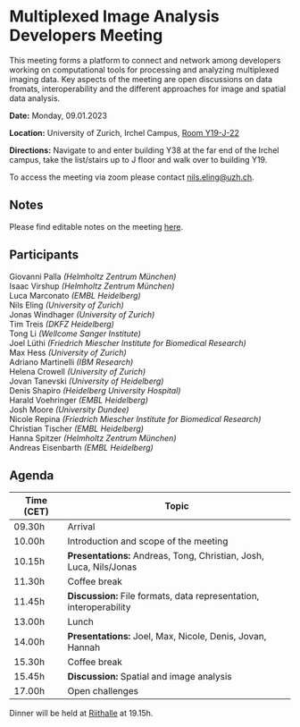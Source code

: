# Multiplexed Image Analysis Developers Meeting

This meeting forms a platform to connect and network among developers working on computational tools for processing and analyzing multiplexed imaging data.
Key aspects of the meeting are open discussions on data fromats, interoperability and the different approaches for image and spatial data analysis.

**Date:** Monday, 09.01.2023  
  
**Location:** University of Zurich, Irchel Campus, [Room Y19-J-22](https://www.plaene.uzh.ch/Y19?z=6&lon=951928.12694089&lat=6007121.6937867&f=showAll&w=618&h=460&m=marker_building_Y19)  
  
**Directions:** Navigate to and enter building Y38 at the far end of the Irchel campus, take the list/stairs up to J floor and walk over to building Y19.  

To access the meeting via zoom please contact [nils.eling@uzh.ch](mailto:nils.eling@uzh.ch).

## Notes

Please find editable notes on the meeting [here](https://docs.google.com/document/d/1BIloc7qBdA2nh8nKhbXUfjfqtyGjPWjhRCAb7vGChYA/edit?usp=sharing).

## Participants

Giovanni Palla *(Helmholtz Zentrum München)*  
Isaac Virshup *(Helmholtz Zentrum München)*  
Luca Marconato *(EMBL Heidelberg)*  
Nils Eling *(University of Zurich)*  
Jonas Windhager *(University of Zurich)*  
Tim Treis *(DKFZ Heidelberg)*  
Tong Li *(Wellcome Sanger Institute)*  
Joel Lüthi *(Friedrich Miescher Institute for Biomedical Research)*  
Max Hess *(University of Zurich)*  
Adriano Martinelli *(IBM Research)*  
Helena Crowell *(University of Zurich)*  
Jovan Tanevski *(University of Heidelberg)*  
Denis Shapiro *(Heidelberg University Hospital)*  
Harald Voehringer *(EMBL Heidelberg)*  
Josh Moore *(University Dundee)*  
Nicole Repina *(Friedrich Miescher Institute for Biomedical Research)*  
Christian Tischer *(EMBL Heidelberg)*  
Hanna Spitzer *(Helmholtz Zentrum München)*  
Andreas Eisenbarth *(EMBL Heidelberg)*  

## Agenda

| Time (CET)  | Topic                                                               |
| ----------- | ------------------------------------------------------------------- |
| 09.30h      | Arrival                                                             |
| 10.00h      | Introduction and scope of the meeting                               |
| 10.15h      | **Presentations:** Andreas, Tong, Christian, Josh, Luca, Nils/Jonas |
| 11.30h      | Coffee break                                                        |
| 11.45h      | **Discussion:** File formats, data representation, interoperability |
| 13.00h      | Lunch                                                               |
| 14.00h      | **Presentations:** Joel, Max, Nicole, Denis, Jovan, Hannah          |
| 15.30h      | Coffee break                                                        |
| 15.45h      | **Discussion:** Spatial and image analysis                          |
| 17.00h      | Open challenges                                                     |

Dinner will be held at [Riithalle](https://goo.gl/maps/RwhmcgUp6hfpUEE76) at 19.15h.